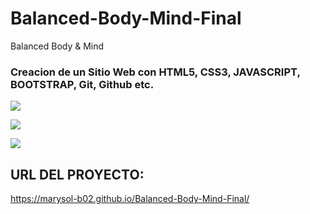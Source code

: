 # Balanced-Body-Mind-Final
Balanced Body &amp; Mind

### Creacion de un Sitio Web con HTML5, CSS3, JAVASCRIPT, BOOTSTRAP, Git, Github etc.

![](imagen/imagen1.png)

![](imagen/Imagen2.png)

![](imagen/Imagen3.png)



## URL DEL PROYECTO:

https://marysol-b02.github.io/Balanced-Body-Mind-Final/
